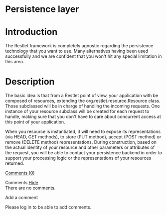 Persistence layer
=================

Introduction
============

The Restlet framework is completely agnostic regarding the persistence
technology that you want to use. Many alternatives having been used
successfully and we are confident that you won't hit any special
limitation in this area.

Description
===========

The basic idea is that from a Restlet point of view, your application
with be composed of resources, extending the
org.restlet.resource.Resource class. Those subclassed will be in charge
of handling the incoming requests. One instance of your resource
subclass will be created for each request to handle, making sure that
you don't have to care about concurrent access at this point of your
application.

When you resource is instantiated, it will need to expose its
representations (via HEAD, GET methods), to store (PUT method), accept
(POST method) or remove (DELETE method) representations. During
construction, based on the actual identity of your resource and other
parameters or attributes of the request, you will be able to contact
your persistence backend in order to support your processing logic or
the representations of your resources returned.

[Comments
(0)](http://web.archive.org/web/20101122083017/http://wiki.restlet.org/docs_1.1/13-restlet/27-restlet/118-restlet.html#)

Comments
[Hide](http://web.archive.org/web/20101122083017/http://wiki.restlet.org/docs_1.1/13-restlet/27-restlet/118-restlet.html#)
\
There are no comments.

Add a comment

Please log in to be able to add comments.
